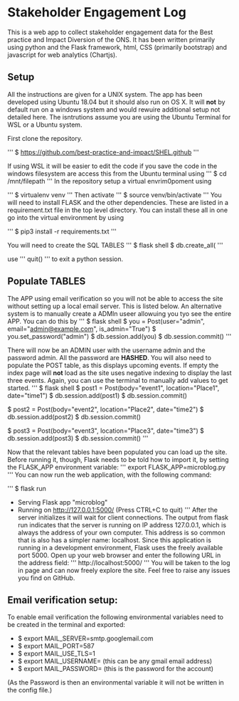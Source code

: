 # Stakeholder Engagement Log

This is a web app to collect stakeholder engagement data for the Best practice and Impact Diversion of the ONS. It has been written primarily using python and the Flask framework, html, CSS (primarily bootstrap)
and javascript for web analytics (Chartjs).

## Setup

 All the instructions are given for a UNIX system. The app has been developed using Ubuntu 18.04 but it should also run on OS X. It will **not** by default run on a windows system and would rewuire additional setup not detailed here. The isntrutions assume you are using the Ubuntu Terminal for WSL or a Ubuntu system.

 First clone the repository.

'''
$ https://github.com/best-practice-and-impact/SHEL.github
'''

If using WSL it will be easier to edit the code if you save the code in the windows filesystem are access this from the Ubuntu terminal using
'''
$ cd /mnt/filepath
'''
In the repository setup a virtual envrim0poment using

'''
$ virtualenv venv
'''
Then activate
'''
$ source venv/bin/activate
'''
You will need to install FLASK and the other dependencies. These are listed in a requirement.txt file in the top level directory. You can install these all in one go into the virtual environment by using

'''
$ pip3 install -r requirements.txt
'''

You will need to create the SQL TABLES
'''
$ flask shell
$ db.create_all(
'''

use
'''
quit()
'''
to exit a python session.

## Populate TABLES
The APP using email verification so you will not be able to access the site without setting up a local email server. This is listed below. An alternative system is to manually create a ADMIn useer allowuing you tyo see the entire APP. You can do this by
'''
$ flask shell
$ you = Post(user="admin", email="admin@example.com", is_admin="True")
$ you.set_password("admin")
$ db.session.add(you)
$ db.session.commit()
'''

There will now be an ADMIN user with the username admin and the password admin. All the password are **HASHED**.
You will also need to populate the POST table, as this displays upcoming events. If empty the index page will **not** load as the site uses negative indexing to display the last three events.
Again, you can use the terminal to manually add values to get started.
'''
$ flask shell
$ post1 = Post(body="event1", location="Place1", date="time1")
$ db.session.add(post1)
$ db.session.commit()

$ post2 = Post(body="event2", location="Place2", date="time2")
$ db.session.add(post2)
$ db.session.commit()

$ post3 = Post(body="event3", location="Place3", date="time3")
$ db.session.add(post3)
$ db.session.commit()
'''

Now that the relevant tables have been populated you can load up the site. Before running it, though, Flask needs to be told how to import it, by setting the FLASK_APP environment variable:
'''
export FLASK_APP=microblog.py
'''
You can now run the web application, with the following command:

'''
$ flask run
 * Serving Flask app "microblog"
 * Running on http://127.0.0.1:5000/ (Press CTRL+C to quit)
'''
After the server initializes it will wait for client connections. The output from flask run indicates that the server is running on IP address 127.0.0.1, which is always the address of your own computer. This address is so common that is also has a simpler name: localhost. Since this application is running in a development environment, Flask uses the freely available port 5000. Open up your web browser and enter the following URL in the address field:
'''
 http://localhost:5000/
 '''
You will be taken to the log in page and can now freely explore the site. Feel free to raise any issues you find on GitHub.

## Email verification setup:
To enable email verification the following environmental variables need to be created in the terminal and exported:
 - $ export MAIL_SERVER=smtp.googlemail.com
 - $ export MAIL_PORT=587
 - $ export MAIL_USE_TLS=1
 - $ export MAIL_USERNAME=<your-gmail-username> (this can be any gmail email address)
 - $ export MAIL_PASSWORD=<your-gmail-password> (this is the password for the account)

(As the Password is then an environmental variable it will not be written in the config file.)
